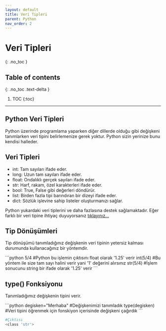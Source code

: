 ```yaml
---
layout: default
title: Veri Tipleri
parent: Python
nav_order: 2
---
```


# Veri Tipleri
{: .no_toc }

## Table of contents
{: .no_toc .text-delta }

1. TOC
{:toc}

---

## Python Veri Tipleri

Python üzerinde programlama yaparken diğer dillerde olduğu gibi değişkeni tanımlarken veri tipini belirlemenize gerek yoktur. Python sizin yerinize bunu kendisi halleder.

## Veri Tipleri

* int: Tam sayıları ifade eder.
* long: Uzun tam sayıları ifade eder.
* float: Ondalıklı gerçek sayıları ifade eder.
* str: Harf, rakam, özel karakterleri ifade eder.
* bool: True, False gibi değerleri döndürür.
* list: Birden fazla tipi barındıran bir dizeyi ifade eder.
* dict: Sözlük işlevine sahip listeler oluşturmanızı sağlar.

Python yukardaki veri tiplerini ve daha fazlasına destek sağlamaktadır. Eğer farklı bir veri tipine ihtiyaç duyuyorsanız [tıklayınız...](https://www.tutorialspoint.com/python/python_variable_types.htm)

## Tip Dönüşümleri

Tip dönüşümü tanımladığınız değişkenin veri tipinin yetersiz kalması durumunda kullanacağınız bir yöntemdir.

<div class="code-example" markdown="1">
```python
5/4 #Python bu işlemin çıktısını float olarak '1.25' verir
int(5/4) #Bu yöntem ile size tam sayı halini verir yani '1' değerini alırsınız
str(5/4) #İşlem sonucunu string bir ifade olarak '1.25' verir
```
</div>

## type() Fonksiyonu

Tanımladığımız değişkenin tipini verir.

<div class="code-example" markdown="1">
```python
degisken="Merhaba" #Değişkenimizi tanımladık
type(degisken) #Veri tipini öğrenmek için fonskiyon içerisinde değişkeni çağırdık
```

```bash
#Çıktısı
<class 'str'>
```
</div>